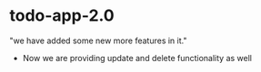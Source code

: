 # todo-app-2.0
"we have added some new more features in it."
- Now we are providing update and delete functionality as well
